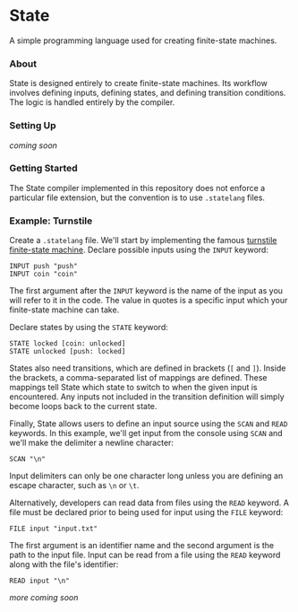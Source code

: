 # State
A simple programming language used for creating finite-state machines.

### About
State is designed entirely to create finite-state machines. Its workflow involves defining inputs, defining states, and defining transition conditions. The logic is handled entirely by the compiler.

### Setting Up
*coming soon*

### Getting Started
The State compiler implemented in this repository does not enforce a particular file extension, but the convention is to use `.statelang` files.

### Example: Turnstile
Create a `.statelang` file. We'll start by implementing the famous [turnstile finite-state machine](https://en.wikipedia.org/wiki/Finite-state_machine#Example:_coin-operated_turnstile). Declare possible inputs using the `INPUT` keyword: 
```
INPUT push "push"
INPUT coin "coin"
```
The first argument after the `INPUT` keyword is the name of the input as you will refer to it in the code. The value in quotes is a specific input which your finite-state machine can take.

Declare states by using the `STATE` keyword:
```
STATE locked [coin: unlocked]
STATE unlocked [push: locked]
```
States also need transitions, which are defined in brackets (`[` and `]`). Inside the brackets, a comma-separated list of mappings are defined. These mappings tell State which state to switch to when the given input is encountered. Any inputs not included in the transition definition will simply become loops back to the current state.

Finally, State allows users to define an input source using the `SCAN` and `READ` keywords. In this example, we'll get input from the console using `SCAN` and we'll make the delimiter a newline character:
```
SCAN "\n"
```
Input delimiters can only be one character long unless you are defining an escape character, such as `\n` or `\t`.

Alternatively, developers can read data from files using the `READ` keyword. A file must be declared prior to being used for input using the `FILE` keyword:
```
FILE input "input.txt"
```
The first argument is an identifier name and the second argument is the path to the input file. Input can be read from a file using the `READ` keyword along with the file's identifier:
```
READ input "\n"
```

*more coming soon*